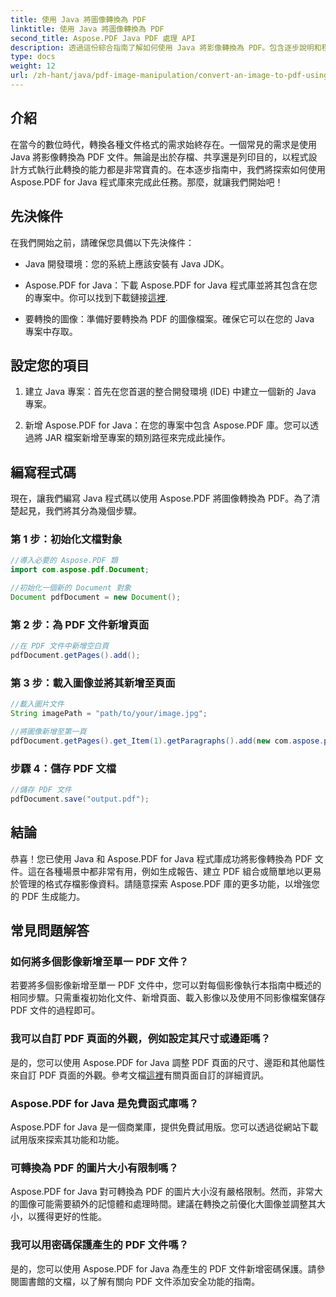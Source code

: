 ```yaml
---
title: 使用 Java 將圖像轉換為 PDF
linktitle: 使用 Java 將圖像轉換為 PDF
second_title: Aspose.PDF Java PDF 處理 API
description: 透過這份綜合指南了解如何使用 Java 將影像轉換為 PDF。包含逐步說明和程式碼範例。
type: docs
weight: 12
url: /zh-hant/java/pdf-image-manipulation/convert-an-image-to-pdf-using-java/
---
```


## 介紹

在當今的數位時代，轉換各種文件格式的需求始終存在。一個常見的需求是使用 Java 將影像轉換為 PDF 文件。無論是出於存檔、共享還是列印目的，以程式設計方式執行此轉換的能力都是非常寶貴的。在本逐步指南中，我們將探索如何使用 Aspose.PDF for Java 程式庫來完成此任務。那麼，就讓我們開始吧！

## 先決條件

在我們開始之前，請確保您具備以下先決條件：

- Java 開發環境：您的系統上應該安裝有 Java JDK。

-  Aspose.PDF for Java：下載 Aspose.PDF for Java 程式庫並將其包含在您的專案中。你可以找到下載鏈接[這裡](https://releases.aspose.com/pdf/java/).

- 要轉換的圖像：準備好要轉換為 PDF 的圖像檔案。確保它可以在您的 Java 專案中存取。

## 設定您的項目

1. 建立 Java 專案：首先在您首選的整合開發環境 (IDE) 中建立一個新的 Java 專案。

2. 新增 Aspose.PDF for Java：在您的專案中包含 Aspose.PDF 庫。您可以透過將 JAR 檔案新增至專案的類別路徑來完成此操作。

## 編寫程式碼

現在，讓我們編寫 Java 程式碼以使用 Aspose.PDF 將圖像轉換為 PDF。為了清楚起見，我們將其分為幾個步驟。

### 第 1 步：初始化文檔對象

```java
//導入必要的 Aspose.PDF 類
import com.aspose.pdf.Document;

//初始化一個新的 Document 對象
Document pdfDocument = new Document();
```

### 第 2 步：為 PDF 文件新增頁面

```java
//在 PDF 文件中新增空白頁
pdfDocument.getPages().add();
```

### 第 3 步：載入圖像並將其新增至頁面

```java
//載入圖片文件
String imagePath = "path/to/your/image.jpg";

//將圖像新增至第一頁
pdfDocument.getPages().get_Item(1).getParagraphs().add(new com.aspose.pdf.Image(imagePath));
```

### 步驟 4：儲存 PDF 文檔

```java
//儲存 PDF 文件
pdfDocument.save("output.pdf");
```

## 結論

恭喜！您已使用 Java 和 Aspose.PDF for Java 程式庫成功將影像轉換為 PDF 文件。這在各種場景中都非常有用，例如生成報告、建立 PDF 組合或簡單地以更易於管理的格式存檔影像資料。請隨意探索 Aspose.PDF 庫的更多功能，以增強您的 PDF 生成能力。

## 常見問題解答

### 如何將多個影像新增至單一 PDF 文件？

若要將多個影像新增至單一 PDF 文件中，您可以對每個影像執行本指南中概述的相同步驟。只需重複初始化文件、新增頁面、載入影像以及使用不同影像檔案儲存 PDF 文件的過程即可。

### 我可以自訂 PDF 頁面的外觀，例如設定其尺寸或邊距嗎？

是的，您可以使用 Aspose.PDF for Java 調整 PDF 頁面的尺寸、邊距和其他屬性來自訂 PDF 頁面的外觀。參考文檔[這裡](https://reference.aspose.com/pdf/java/)有關頁面自訂的詳細資訊。

### Aspose.PDF for Java 是免費函式庫嗎？

Aspose.PDF for Java 是一個商業庫，提供免費試用版。您可以透過從網站下載試用版來探索其功能和功能。

### 可轉換為 PDF 的圖片大小有限制嗎？

Aspose.PDF for Java 對可轉換為 PDF 的圖片大小沒有嚴格限制。然而，非常大的圖像可能需要額外的記憶體和處理時間。建議在轉換之前優化大圖像並調整其大小，以獲得更好的性能。

### 我可以用密碼保護產生的 PDF 文件嗎？

是的，您可以使用 Aspose.PDF for Java 為產生的 PDF 文件新增密碼保護。請參閱圖書館的文檔，以了解有關向 PDF 文件添加安全功能的指南。
